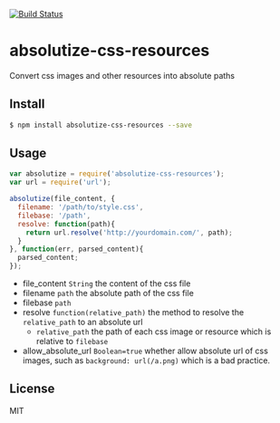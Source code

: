 [![Build Status](https://travis-ci.org/neuron-js/absolutize-css-resources.svg?branch=master)](https://travis-ci.org/neuron-js/absolutize-css-resources)

<!-- [![NPM version](https://badge.fury.io/js/absolutize-css-resources.svg)](http://badge.fury.io/js/absolutize-css-resources)
[![npm module downloads per month](http://img.shields.io/npm/dm/absolutize-css-resources.svg)](https://www.npmjs.org/package/absolutize-css-resources) -->
<!-- [![Dependency Status](https://david-dm.org/neuron-js/absolutize-css-resources.svg)](https://david-dm.org/neuron-js/absolutize-css-resources) -->

# absolutize-css-resources

Convert css images and other resources into absolute paths

## Install

```sh
$ npm install absolutize-css-resources --save
```

## Usage

```js
var absolutize = require('absolutize-css-resources');
var url = require('url');

absolutize(file_content, {
  filename: '/path/to/style.css',
  filebase: '/path',
  resolve: function(path){
    return url.resolve('http://yourdomain.com/', path); 
  }
}, function(err, parsed_content){
  parsed_content;
});
```

- file_content `String` the content of the css file
- filename `path` the absolute path of the css file
- filebase `path`
- resolve `function(relative_path)` the method to resolve the `relative_path` to an absolute url
  - `relative_path` the path of each css image or resource which is relative to `filebase` 
- allow_absolute_url `Boolean=true` whether allow absolute url of css images, such as `background: url(/a.png)` which is a bad practice.

## License

MIT
